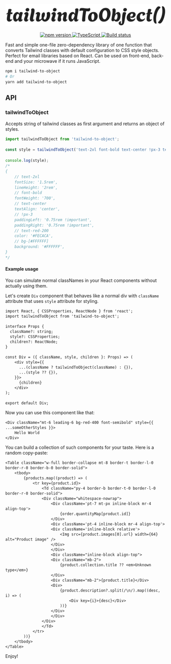 
<p align="center">
<picture>
  <source width="600" media="(prefers-color-scheme: dark)" srcset="./.assets/white.png">
  <source width="600" media="(prefers-color-scheme: light)" srcset="./.assets/dark.png">
  <img width="600" alt="next-smoothie" src="./.assets/dark.png">
</picture>
 <br /> <br />

<a href="https://www.npmjs.com/package/tailwind-to-object">
<img src="https://badge.fury.io/js/tailwind-to-object.svg" alt="npm version" /> 
</a>
<a href="https://www.typescriptlang.org/">
<img src="https://img.shields.io/badge/%3C%2F%3E-TypeScript-%230074c1.svg" alt="TypeScript" /> 
</a>
<a href="https://github.com/finom/tailwind-to-object/actions/workflows/main.yml">
<img src="https://github.com/finom/tailwind-to-object/actions/workflows/main.yml/badge.svg" alt="Build status" />
</a>
</p>

Fast and simple one-file zero-dependency library of one function that converts Tailwind classes with default configuration to CSS style objects. Perfect for email libraries based on React. Can be used on front-end, back-end and your microwave if it runs JavaScript.

```sh
npm i tailwind-to-object
# Or
yarn add tailwind-to-object
```

## API

### tailwindToObject

Accepts string of tailwind classes as first argument and returns an object of styles.

```ts
import tailwindToObject from 'tailwind-to-object';

const style = tailwindToObject('text-2xl font-bold text-center !px-3 text-red-200 bg-[#FFFFFF]');

console.log(style);
/*
{   
    // text-2xl
    fontSize: '1.5rem',
    lineHeight: '2rem',
    // font-bold
    fontWeight: '700',
    // text-center
    textAlign: 'center',
    // !px-3
    paddingLeft: '0.75rem !important', 
    paddingRight: '0.75rem !important',
    // text-red-200
    color: '#FECACA',
    // bg-[#FFFFFF] 
    background: '#FFFFFF',
}
*/
```

#### Example usage

You can simulate normal classNames in your React components without actually using them.

Let's create `Div` component that behaves like a normal div with `className` attribute that uses `style` attribute for styling.

```tsx
import React, { CSSProperties, ReactNode } from 'react';
import tailwindToObject from 'tailwind-to-object';

interface Props {
  className?: string;
  style?: CSSProperties;
  children?: ReactNode;
}

const Div = ({ className, style, children }: Props) => (
    <div style={{
      ...(className ? tailwindToObject(className) : {}),
      ...(style ?? {}),
    }}>
      {children}
    </div>
);

export default Div;
```

Now you can use this component like that:

```tsx
<Div className="mt-6 leading-6 bg-red-400 font-semibold" style={{ ...someOtherStyles }}>
    Hello World
</Div>
```

You can build a collection of such components for your taste. Here is a random copy-paste:

```tsx
<Table className="w-full border-collapse mt-8 border-t border-l-0 border-r-0 border-b-0 border-solid">
    <tbody>
        {products.map((product) => (
            <tr key={product.id}>
                <Td className="py-4 border-b border-t-0 border-l-0 border-r-0 border-solid">
                <Div className="whitespace-nowrap">
                    <Div className='pt-7 mt-px inline-block mr-4 align-top'>
                        {order.quantityMap[product.id]}
                    </Div>
                    <Div className='pt-4 inline-block mr-4 align-top'>
                    <Div className='inline-block relative'>
                        <Img src={product.images[0].url} width={64} alt="Product image" />
                    </Div>
                    </Div>
                    <Div className="inline-block align-top">
                    <Div className="mb-2">
                        {product.collection.title ?? <em>Unknown type</em>}
                    </Div>
                    <Div className="mb-2">{product.title}</Div>
                    <Div>
                        {product.description?.split(/\n/).map((desc, i) => (
                            <Div key={i}>{desc}</Div>
                        ))}
                    </Div>
                    </Div>
                </Div>
                </Td>
            </tr>
        ))}
    </tbody>
</Table>
```

Enjoy!
